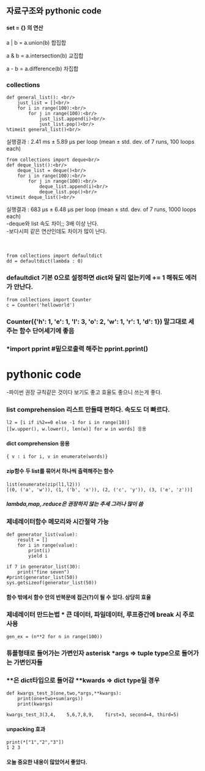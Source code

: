 ## 자료구조와 pythonic code

#### set = {}  의 연산

  a | b = a.union(b)  합집합

  a & b = a.intersection(b) 교집합

  a - b = a.difference(b) 차집합


### collections 

    def general_list(): <br/>
        just_list = []<br/>
        for i in range(100):<br/>
            for j in range(100):<br/>
                just_list.append(i)<br/>
                just_list.pop()<br/>
    %timeit general_list()<br/>
  
  실행결과 : 2.41 ms ± 5.89 µs per loop (mean ± std. dev. of 7 runs, 100 loops each)<br/>

    from collections import deque<br/>
    def deque_list():<br/>
        deque_list = deque()<br/>
        for i in range(100):<br/>
            for j in range(100):<br/>
                deque_list.append(i)<br/>
                deque_list.pop()<br/>
    %timeit deque_list()<br/>

  실행결과 : 683 µs ± 6.48 µs per loop (mean ± std. dev. of 7 runs, 1000 loops each)<br/>
-deque와 list 속도 차이;; 3배 이상 난다.<br/>
-보다시피 같은 연산인데도 차이가 많이 난다. 
<br/><br/><br/>

    from collections import defaultdict
    dd = defaultdict(lambda : 0)
### defaultdict 기본 0으로 설정하면 dict와 달리 없는키에 += 1 해줘도 에러가 안난다.

    from collections import Counter
    c = Counter('helloworld')
### Counter({'h': 1, 'e': 1, 'l': 3, 'o': 2, 'w': 1, 'r': 1, 'd': 1}) 말그대로 세주는 함수 단어세기에 좋음

### *import pprint  #밑으로출력 해주는 pprint.pprint()


# pythonic code
-파이썬 권장 규칙같은 것이다 보기도 좋고 효율도 좋으니 쓰는게 좋다.
 
### list comprehension 리스트 만들때 편하다. 속도도 더 빠르다.
    l2 = [i if i%2==0 else -1 for i in range(10)] 
    [[w.upper(), w.lower(), len(w)] for w in words] 응용

#### dict comprehension 응용
    { v : i for i, v in enumerate(words)} 
  
#### zip함수 두 list를 묶어서 하나씩 출력해주는 함수
    list(enumerate(zip(l1,l2)))
    [(0, ('a', 'w')), (1, ('b', 'x')), (2, ('c', 'y')), (3, ('e', 'z'))]
  
##### lambda,map,.reduce은 권장하지 않는 추세 그러나 많이 씀

### 제네레이터함수 메모리와 시간절약 가능
    def generator_list(value):
        result = []
        for i in range(value):
            print(i)
            yield i

    if 7 in generator_list(30):
        print("fine seven")
    #print(generator_list(50))
    sys.getsizeof(generator_list(50))

#### 함수 밖에서 함수 안의 반복문에 접근(?)이 될 수 있다. 상당히 효율

### 제네레이터 만드는법 * 큰 데이터, 파일데이터, 루프중간에 break 시 주로 사용
    gen_ex = (n**2 for n in range(100)) 
  
### 튜플형태로 들어가는 가변인자 asterisk   *args    => tuple type으로 들어가는 가변인자들
### **은 dict타입으로 들어감                **kwards => dict type일 경우

    def kwargs_test_3(one,two,*args,**kwargs): 
        print(one+two+sum(args))
        print(kwargs)                    

    kwargs_test_3(3,4,    5,6,7,8,9,    first=3, second=4, third=5)

#### unpacking 효과
    print(*["1","2","3"])
    1 2 3
  
  
#### 오늘 중요한 내용이  많았어서 좋았다.

